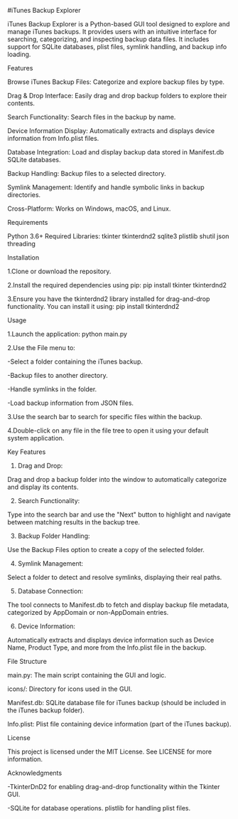 #iTunes Backup Explorer

iTunes Backup Explorer is a Python-based GUI tool designed to explore and manage iTunes backups. It provides users with an intuitive interface for searching, categorizing, and inspecting backup data files. It includes support for SQLite databases, plist files, symlink handling, and backup info loading.

Features

Browse iTunes Backup Files: Categorize and explore backup files by type.

Drag & Drop Interface: Easily drag and drop backup folders to explore their contents.

Search Functionality: Search files in the backup by name.

Device Information Display: Automatically extracts and displays device information from Info.plist files.

Database Integration: Load and display backup data stored in Manifest.db SQLite databases.

Backup Handling: Backup files to a selected directory.

Symlink Management: Identify and handle symbolic links in backup directories.

Cross-Platform: Works on Windows, macOS, and Linux.




Requirements

Python 3.6+
Required Libraries:
tkinter
tkinterdnd2
sqlite3
plistlib
shutil
json
threading

Installation

1.Clone or download the repository.

2.Install the required dependencies using pip:
pip install tkinter tkinterdnd2

3.Ensure you have the tkinterdnd2 library installed for drag-and-drop functionality. You can install it using:
pip install tkinterdnd2

Usage

1.Launch the application:
python main.py

2.Use the File menu to:

-Select a folder containing the iTunes backup.

-Backup files to another directory.

-Handle symlinks in the folder.

-Load backup information from JSON files.


3.Use the search bar to search for specific files within the backup.

4.Double-click on any file in the file tree to open it using your default system application.

Key Features

1. Drag and Drop:

Drag and drop a backup folder into the window to automatically categorize and display its contents.

2. Search Functionality:

Type into the search bar and use the "Next" button to highlight and navigate between matching results in the backup tree.

3. Backup Folder Handling:

Use the Backup Files option to create a copy of the selected folder.

4. Symlink Management:

Select a folder to detect and resolve symlinks, displaying their real paths.

5. Database Connection:

The tool connects to Manifest.db to fetch and display backup file metadata, categorized by AppDomain or non-AppDomain entries.

6. Device Information:

Automatically extracts and displays device information such as Device Name, Product Type, and more from the Info.plist file in the backup.

File Structure

main.py: The main script containing the GUI and logic.

icons/: Directory for icons used in the GUI.

Manifest.db: SQLite database file for iTunes backup (should be included in the iTunes backup folder).

Info.plist: Plist file containing device information (part of the iTunes backup).

License

This project is licensed under the MIT License. See LICENSE for more information.


Acknowledgments

-TkinterDnD2 for enabling drag-and-drop functionality within the Tkinter GUI.

-SQLite for database operations.
plistlib for handling plist files.

